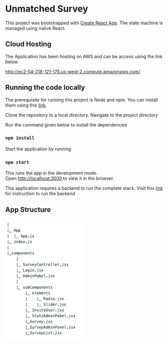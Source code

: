 # Unmatched Survey

This project was bootstrapped with [Create React App](https://github.com/facebook/create-react-app). The state machine is managed using native React. 

## Cloud Hosting

The Application has been hosting on AWS and can be access using the link below

http://ec2-54-218-121-175.us-west-2.compute.amazonaws.com/

## Running the code locally

The prerequisite for running this project is Node and npm.
You can install them using this [link](https://nodejs.org/en/download/ "link").

Clone the repository to a local directory.
Navigate to the project directory

Run the command given below to install the dependencies
### `npm install`

Start the application by running

### `npm start`
This runs the app in the development mode.<br />
Open [http://localhost:3000](http://localhost:3000) to view it in the browser.

This application requires a backend to run the complete stack. Visit this [link](https://github.com/Kannanravindran/Pollster-backend "link") for instruction to run the backend


## App Structure

![App structure](https://raw.githubusercontent.com/Kannanravindran/Pollster/master/src/assets/app_struct.png)
